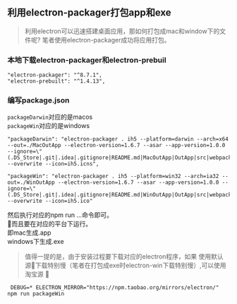 ## 利用electron-packager打包app和exe

> 利用electron可以迅速搭建桌面应用，那如何打包成mac和window下的文件呢? 笔者使用electron-packager成功将应用打包。

### 本地下载electron-packager和electron-prebuil
```
"electron-packager": "^8.7.1",
"electron-prebuilt": "^1.4.13",
```
### 编写package.json
`packageDarwin`对应的是macos  
`packageWin`对应的是windows
```
"packageDarwin": "electron-packager . ih5 --platform=darwin --arch=x64 --out=./MacOutApp --electron-version=1.6.7 --asar --app-version=1.0.0 --ignore=\"(.DS_Store|.git|.idea|.gitignore|README.md|MacOutApp|OutApp|src|webpack.config*|node_modules)\" --overwrite --icon=ih5.icns",  

"packageWin": "electron-packager . ih5 --platform=win32 --arch=ia32 --out=./WinOutApp --electron-version=1.6.7 --asar --app-version=1.0.0 --ignore=\"(.DS_Store|.git|.idea|.gitignore|README.md|WinOutApp|OutApp|src|webpack.config*|node_modules)\" --overwrite --icon=ih5.ico"
```
然后执行对应的npm run ...命令即可。  
而且要在对应的平台下运行。  
即mac生成.app  
windows下生成.exe  
> 值得一提的是，由于安装过程要下载对应的electron程序，如果
使用默认源下载特别慢（笔者在打包成exe时electron-win下载特别慢）,可以使用淘宝源

```
 DEBUG=* ELECTRON_MIRROR="https://npm.taobao.org/mirrors/electron/" npm run packageWin
 ```